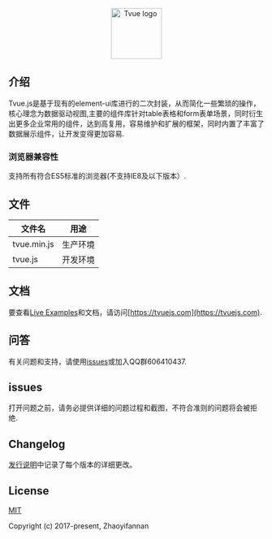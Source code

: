 <p align="center"><a href="https://tvuejs.com" target="_blank" rel="noopener noreferrer"><img width="100" src="https://tvuejs.com/images/logo-bg.jpg" alt="Tvue logo"></a></p>

## 介绍
  Tvue.js是基于现有的element-ui库进行的二次封装，从而简化一些繁琐的操作，核心理念为数据驱动视图,主要的组件库针对table表格和form表单场景，同时衍生出更多企业常用的组件，达到高复用，容易维护和扩展的框架，同时内置了丰富了数据展示组件，让开发变得更加容易.

### 浏览器兼容性
  支持所有符合ES5标准的浏览器(不支持IE8及以下版本）.
  
## 文件

| 文件名 | 用途 |
|-------------|----------|
| tvue.min.js | 生产环境|
| tvue.js     | 开发环境|

## 文档

要查看[Live Examples](https://tvuejs.com/doc/installation)和文档，请访问[https://tvuejs.com](https://tvuejs.com).

## 问答

有关问题和支持，请使用[issues](https://gitee.com/zhaoyifannangit/tvue/issues)或加入QQ群606410437.

## issues

打开问题之前，请务必提供详细的问题过程和截图，不符合准则的问题将会被拒绝.

## Changelog

[发行说明](https://gitee.com/zhaoyifannangit/tvue/releases)中记录了每个版本的详细更改。

## License

[MIT](http://opensource.org/licenses/MIT)

Copyright (c) 2017-present, Zhaoyifannan
